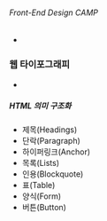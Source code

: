 ###### Front-End Design CAMP

-

### 웹 타이포그래피

-

##### HTML 의미 구조화

- 제목(Headings)
- 단락(Paragraph)
- 하이퍼링크(Anchor)
- 목록(Lists)
- 인용(Blockquote)
- 표(Table)
- 양식(Form)
- 버튼(Button)
